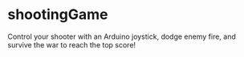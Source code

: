 # shootingGame
Control your shooter with an Arduino joystick, dodge enemy fire, and survive the war to reach the top score!
